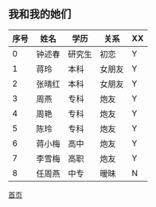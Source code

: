 ## 我和我的她们  
|序号|姓名|学历|关系|XX|
|---|---|---|---|---|
|0|钟述春|研究生|初恋|Y|
|1|蒋玲|本科|女朋友|Y|
|2|张晴红|本科|女朋友|Y|
|3|周燕|专科|炮友|Y|
|4|周艳|专科|炮友|Y|
|5|陈玲|专科|炮友|Y|
|6|蒋小梅|高中|炮友|Y|
|7|李雪梅|高职|炮友|Y|
|8|任周燕|中专|暧昧|N|

[首页](http://qg001.com)
